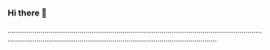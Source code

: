 ### Hi there 👋

..................................................................................................................................................................................................................................